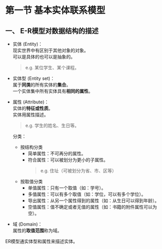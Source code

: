 # 第一节 基本实体联系模型

## 一、 E-R模型对数据结构的描述

* 实体 (Entity)：  
  现实世界中有区别于其他对象的对象。  
  可以是具体的也可以是抽象的。
  > e.g. 某位学生、某个课程。
* 实体型 (Entity set)：  
  属于**同类**的所有实体的**集合**。  
  一个实体集中所有实体具有**相同的属性**。
* 属性 (Attribute)：  
  实体的**特征或性质**。  
  实体用属性描述。
  > e.g. 学生的姓名、生日等。

  分类：
  * 按结构分类
    * 简单属性：不可再分的属性。
    * 符合属性：可以被划分为更小的子属性。
      > e.g. 住址（可被划分为省、市、区等）
  * 按取值分类
    * 单值属性：只有一个取值（如：学号）。
    * 多值属性：可以有多个取值（如：学位，可以有多个学位）。
    * 导出属性：从另一个属性得到的属性（如：从生日可以得到年龄）。
    * 空值属性：值不确定或者无值的属性（如：书籍的附件属性可以为空）。
* 域 (Domain)：  
  属性的**取值范围**称为域。

ER模型通实体型和属性来描述实体。
